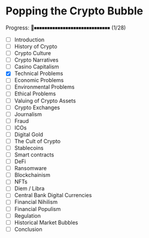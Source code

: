 # Popping the Crypto Bubble

Progress: 🔲⏹⏹⏹⏹⏹⏹⏹⏹⏹⏹⏹⏹⏹⏹⏹⏹⏹⏹⏹⏹⏹⏹⏹⏹⏹⏹⏹⏹⏹ (1/28)

- [ ] Introduction
- [ ] History of Crypto
- [ ] Crypto Culture
- [ ] Crypto Narratives
- [ ] Casino Capitalism
- [x] Technical Problems
- [ ] Economic Problems
- [ ] Environmental Problems
- [ ] Ethical Problems
- [ ] Valuing of Crypto Assets
- [ ] Crypto Exchanges
- [ ] Journalism
- [ ] Fraud
- [ ] ICOs
- [ ] Digital Gold
- [ ] The Cult of Crypto
- [ ] Stablecoins
- [ ] Smart contracts
- [ ] DeFi
- [ ] Ransomware
- [ ] Blockchainism
- [ ] NFTs
- [ ] Diem / Libra
- [ ] Central Bank Digital Currencies
- [ ] Financial Nihilism
- [ ] Financial Populism
- [ ] Regulation
- [ ] Historical Market Bubbles
- [ ] Conclusion
